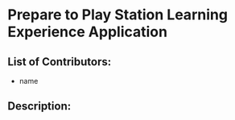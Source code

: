 # Prepare to Play Station Learning Experience Application

## List of Contributors:
- name

## Description:

